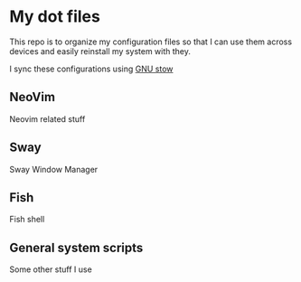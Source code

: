 # My dot files
This repo is to organize my configuration files so that I can use them across devices and easily reinstall my system with they.

I sync these configurations using [GNU stow](https://www.gnu.org/software/stow/)

## NeoVim
Neovim related stuff

## Sway
Sway Window Manager

## Fish
Fish shell

## General system scripts
Some other stuff I use
